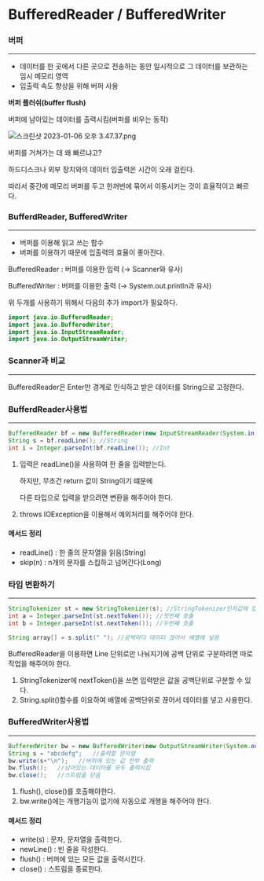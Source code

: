 # BufferedReader / BufferedWriter

### 버퍼

---

- 데이터를 한 곳에서 다른 곳으로 전송하는 동안 일시적으로 그 데이터를 보관하는 임시 메모리 영역
- 입출력 속도 향상을 위해 버퍼 사용

**버퍼 플러쉬(buffer flush)**

버퍼에 남아있는 데이터를 출력시킴(버퍼를 비우는 동작)

![스크린샷 2023-01-06 오후 3.47.37.png](BufferedReader%20BufferedWriter%20ed8ee595ccba4752965ae50f4b2b9260/%25E1%2584%2589%25E1%2585%25B3%25E1%2584%258F%25E1%2585%25B3%25E1%2584%2585%25E1%2585%25B5%25E1%2586%25AB%25E1%2584%2589%25E1%2585%25A3%25E1%2586%25BA_2023-01-06_%25E1%2584%258B%25E1%2585%25A9%25E1%2584%2592%25E1%2585%25AE_3.47.37.png)

버퍼를 거쳐가는 데 왜 빠르냐고?

하드디스크나 외부 장치와의 데이터 입출력은 시간이 오래 걸린다.

따라서 중간에 메모리 버퍼를 두고 한꺼번에 묶어서 이동시키는 것이 효율적이고 빠르다.

### BufferdReader, BufferedWriter

---

- 버퍼를 이용해 읽고 쓰는 함수
- 버퍼를 이용하기 때문에 입출력의 효율이 좋아진다.

BufferedReader : 버퍼를 이용한 입력 (→ Scanner와 유사)

BufferedWriter : 버퍼를 이용한 출력 (→ System.out.println과 유사)

위 두개를 사용하기 위해서 다음의 추가 import가 필요하다.

```java
import java.io.BufferedReader;
import java.io.BufferedWriter;
import java.io.InputStreamReader;
import java.io.OutputStreamWriter;
```

### Scanner과 비교

---

BufferedReader은 Enter만 경계로 인식하고 받은 데이터를 String으로 고정한다.

### BufferdReader사용법

---

```java
BufferedReader bf = new BufferedReader(new InputStreamReader(System.in)); //선언
String s = bf.readLine(); //String
int i = Integer.parseInt(bf.readLine()); //Int
```

1. 입력은 readLine()을 사용하여 한 줄을 입력받는다.
    
    하지만, 무조건 return 값이 String이기 떄문에
    
    다른 타입으로 입력을 받으려면  변환을 해주어야 한다.
    
2. throws IOException을 이용해서 예외처리를 해주어야 한다.

#### 메서드 정리
* readLine() : 한 줄의 문자열을 읽음(String)
* skip(n) : n개의 문자를 스킵하고 넘어간다(Long)

### 타입 변환하기

---

```java
StringTokenizer st = new StringTokenizer(s); //StringTokenizer인자값에 입력 문자열 넣음
int a = Integer.parseInt(st.nextToken()); //첫번째 호출
int b = Integer.parseInt(st.nextToken()); //두번째 호출

String array[] = s.split(" "); //공백마다 데이터 끊어서 배열에 넣음
```

BufferedReader을 이용하면 Line 단위로만 나눠지기에 공백 단위로 구분하려면 따로 작업을 해주어야 한다.

1. StringTokenizer에 nextToken()을 쓰면 입력받은 값을 공백단위로 구분할 수 있다.
2. String.split()함수를 이요하여 배열에 공백단위로 끊어서 데이터를 넣고 사용한다.

### BufferedWriter사용법

---

```java
BufferedWriter bw = new BufferedWriter(new OutputStreamWriter(System.out));   //할당된 버퍼에 값 넣어주기
String s = "abcdefg";   //출력할 문자열
bw.write(s+"\n");   //버퍼에 있는 값 전부 출력
bw.flush();   //남아있는 데이터를 모두 출력시킴
bw.close();   //스트림을 닫음
```

1. flush(), close()를 호출해야한다.
2. bw.write()에는 개행기능이 없기에 자동으로 개행을 해주어야 한다.


#### 메서드 정리
* write(s) : 문자, 문자열을 출력한다.
* newLine() : 빈 줄을 작성한다.
* flush() : 버퍼에 있는 모든 값을 출력시킨다.
* close() : 스트림을 종료한다.
